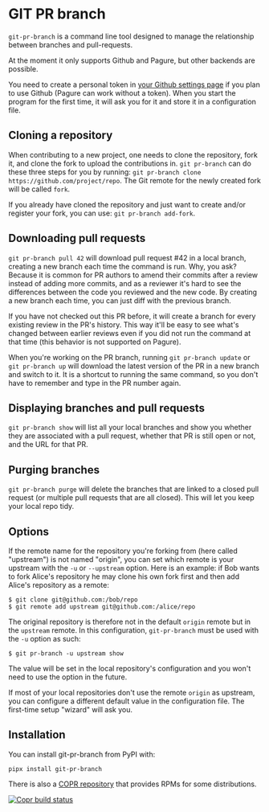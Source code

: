 # GIT PR branch

`git-pr-branch` is a command line tool designed to manage the relationship between branches and
pull-requests.

At the moment it only supports Github and Pagure, but other backends are possible.

You need to create a personal token in [your Github settings
page](https://github.com/settings/tokens) if you plan to use Github (Pagure can work without a
token). When you start the program for the first time, it will ask you for it and store it in a
configuration file.

## Cloning a repository

When contributing to a new project, one needs to clone the repository, fork it, and clone the
fork to upload the contributions in. `git pr-branch` can do these three steps for you by running:
`git pr-branch clone https://github.com/project/repo`.
The Git remote for the newly created fork will be called `fork`.

If you already have cloned the repository and just want to create and/or register your fork, you
can use: `git pr-branch add-fork`.

## Downloading pull requests

`git pr-branch pull 42` will download pull request #42 in a local branch, creating a new branch each
time the command is run. Why, you ask? Because it is common for PR authors to amend their commits
after a review instead of adding more commits, and as a reviewer it's hard to see the differences
between the code you reviewed and the new code. By creating a new branch each time, you can just
diff with the previous branch.

If you have not checked out this PR before, it will create a branch for every existing review in the
PR's history. This way it'll be easy to see what's changed between earlier reviews even if you did
not run the command at that time (this behavior is not supported on Pagure).

When you're working on the PR branch, running `git pr-branch update` or `git pr-branch up` will
download the latest version of the PR in a new branch and switch to it. It is a shortcut to running
the same command, so you don't have to remember and type in the PR number again.

## Displaying branches and pull requests

`git pr-branch show` will list all your local branches and show you whether they are associated with
a pull request, whether that PR is still open or not, and the URL for that PR.

## Purging branches

`git pr-branch purge` will delete the branches that are linked to a closed pull request (or multiple
pull requests that are all closed). This will let you keep your local repo tidy.

## Options

If the remote name for the repository you're forking from (here called "upstream") is not named
"origin", you can set which remote is your upstream with the `-u` or `--upstream` option. Here is an
example: if Bob wants to fork Alice's repository he may clone his own fork first and then add
Alice's repository as a remote:

    $ git clone git@github.com:/bob/repo
    $ git remote add upstream git@github.com:/alice/repo

The original repository is therefore not in the default `origin` remote but in the `upstream` remote.
In this configuration, `git-pr-branch` must be used with the `-u` option as such:

    $ git pr-branch -u upstream show

The value will be set in the local repository's configuration and you won't need to use the option
in the future.

If most of your local repositories don't use the remote `origin` as upstream, you can configure a
different default value in the configuration file. The first-time setup "wizard" will ask you.

## Installation

You can install git-pr-branch from PyPI with:

    pipx install git-pr-branch

There is also a [COPR repository](https://copr.fedorainfracloud.org/coprs/abompard/git-pr-branch/)
that provides RPMs for some distributions.

[![Copr build status](https://copr.fedorainfracloud.org/coprs/abompard/git-pr-branch/package/git-pr-branch/status_image/last_build.png)](https://copr.fedorainfracloud.org/coprs/abompard/git-pr-branch/package/git-pr-branch/)
